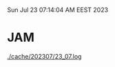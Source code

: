 Sun Jul 23 07:14:04 AM EEST 2023
# JAM
<a href='./cache/202307/23_07.log'>./cache/202307/23_07.log</a>
